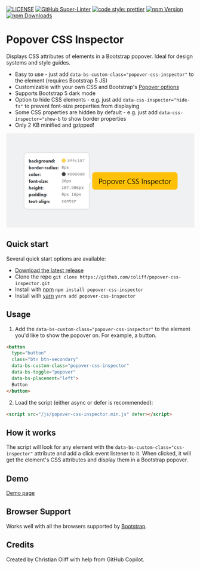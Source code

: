 [![LICENSE](https://img.shields.io/badge/license-MIT-lightgrey.svg)](https://raw.githubusercontent.com/coliff/popover-css-inspector/main/LICENSE)
[![GitHub Super-Linter](https://github.com/coliff/popover-css-inspector/workflows/Lint%20Code%20Base/badge.svg)](https://github.com/marketplace/actions/super-linter)
[![code style: prettier](https://img.shields.io/badge/code_style-prettier-ff69b4.svg?style=flat-square)](https://github.com/prettier/prettier)
[![npm Version](https://img.shields.io/npm/v/popover-css-inspector)](https://www.npmjs.com/package/popover-css-inspector)
[![npm Downloads](https://img.shields.io/npm/dt/popover-css-inspector.svg)](https://www.npmjs.com/package/popover-css-inspector)

# Popover CSS Inspector

Displays CSS attributes of elements in a Bootstrap popover. Ideal for design systems and style guides.

- Easy to use - just add `data-bs-custom-class="popover-css-inspector"` to the element (requires Bootstrap 5 JS)
- Customizable with your own CSS and Bootstrap's [Popover options](https://getbootstrap.com/docs/5.3/components/popovers/#options)
- Supports Bootstrap 5 dark mode
- Option to hide CSS elements - e.g. just add `data-css-inspector="hide-fs"` to prevent font-size properties from displaying
- Some CSS properties are hidden by default - e.g. just add `data-css-inspector="show-b` to show border properties
- Only 2 KB minified and gzipped!

![Popover CSS Inspector](.github/social-preview.png)

## Quick start

Several quick start options are available:

- [Download the latest release](https://github.com/coliff/popover-css-inspector/releases/latest)
- Clone the repo `git clone https://github.com/coliff/popover-css-inspector.git`
- Install with [npm](https://www.npmjs.com/package/popover-css-inspector) `npm install popover-css-inspector`
- Install with [yarn](https://yarnpkg.com/en/package/popover-css-inspector) `yarn add popover-css-inspector`

## Usage

1. Add the `data-bs-custom-class="popover-css-inspector"` to the element you'd like to show the popover on. For example, a button.

```html
<button
  type="button"
  class="btn btn-secondary"
  data-bs-custom-class="popover-css-inspector"
  data-bs-toggle="popover"
  data-bs-placement="left">
  Button
</button>
```

2. Load the script (either async or defer is recommended):

```html
<script src="/js/popover-css-inspector.min.js" defer></script>
```

## How it works

The script will look for any element with the `data-bs-custom-class="css-inspector"` attribute and add a click event listener to it. When clicked, it will get the element's CSS attributes and display them in a Bootstrap popover.

## Demo

[Demo page](https://coliff.github.io/popover-css-inspector/)

## Browser Support

Works well with all the browsers supported by [Bootstrap](https://getbootstrap.com/docs/5.3/getting-started/browsers-devices/#supported-browsers).

## Credits

Created by Christian Oliff with help from GitHub Copilot.
